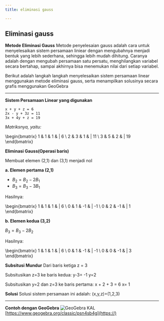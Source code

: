 ```yaml
---
title: eliminasi gauss

---
```


## Eliminasi gauss
**Metode Eliminasi Gauss**
Metode penyelesaian gauss adalah cara untuk menyelesaikan sistem persamaan liniear dengan mengubahnya menjadi bentuk yang lebih sederhana, sehingga lebih mudah dihitung. Caranya adalah dengan mengubah persamaan satu persatu, menghilangkan variabel secara bertahap, sampai akhirnya bisa menemukan nilai dari setiap variabel.

Berikut adalah langkah langkah menyelesaikan sistem persamaan linear menggunakan metode eliminasi gauss, serta menampilkan solusinya secara grafis menggunakan GeoGebra


---

**Sistem Persamaan Linear yang digunakan**
    
    x + y + z = 6
    2x - y + 3z = 11
    3x + 4y + z = 19

*Matriksnya, yaitu:*
          
 

\begin{bmatrix}
1 & 1 & 1 & | 6 \\
2 & 3 & 1 & | 11 \\
3 & 5 & 2 & | 19
\end{bmatrix}

**Eliminasi Gauss(Operasi baris)**

Membuat elemen (2,1) dan (3,1) menjadi nol

**a. Elemen pertama (2,1)**
- $B_2= B_2 - 2B_1$
- $B_3 = B_3 - 3B_1$

Hasilnya:

\begin{bmatrix}
1 & 1 & 1 & | 6 \\
0 & 1 & -1 &  | -1 \\
0 & 2 & -1 & | 1
\end{bmatrix}

**b. Elemen kedua (3,2)**

$B_3 = B_3 - 2B_2$

Hasilnya:

\begin{bmatrix}
1 & 1 & 1 & | 6 \\
0 & 1 & -1 & | -1 \\
0 & 0 & -1 & | 3
\end{bmatrix}

**Subsitusi Mundur**
Dari baris ketiga 
z = 3

Subsitusikan z=3 ke baris kedua:
y-3= -1
y=2

Subsitusikan y=2 dan z=3 ke baris pertama:
x + 2 + 3 = 6
x= 1

**Solusi**
Solusi sistem persamaan ini adalah:
(x,y,z)=(1,2,3)
 

---

**Contoh dengan GeoGebra**
![GeoGebra KAL](https://hackmd.io/_uploads/SyWuGXmoyl.png)
[https://www.geogebra.org/classic/psn4sb4g](https://)


